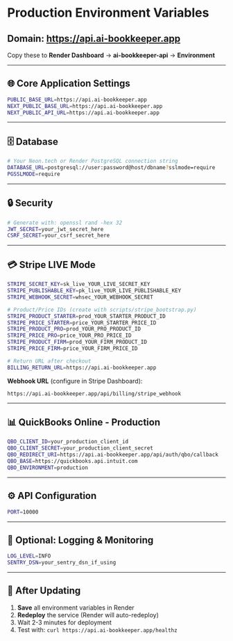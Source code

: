 # Production Environment Variables
## Domain: https://api.ai-bookkeeper.app

Copy these to **Render Dashboard** → **ai-bookkeeper-api** → **Environment**

---

## 🌐 Core Application Settings

```bash
PUBLIC_BASE_URL=https://api.ai-bookkeeper.app
NEXT_PUBLIC_BASE_URL=https://api.ai-bookkeeper.app
NEXT_PUBLIC_API_URL=https://api.ai-bookkeeper.app
```

---

## 🗄️ Database

```bash
# Your Neon.tech or Render PostgreSQL connection string
DATABASE_URL=postgresql://user:password@host/dbname?sslmode=require
PGSSLMODE=require
```

---

## 🔒 Security

```bash
# Generate with: openssl rand -hex 32
JWT_SECRET=your_jwt_secret_here
CSRF_SECRET=your_csrf_secret_here
```

---

## 💳 Stripe LIVE Mode

```bash
STRIPE_SECRET_KEY=sk_live_YOUR_LIVE_SECRET_KEY
STRIPE_PUBLISHABLE_KEY=pk_live_YOUR_LIVE_PUBLISHABLE_KEY
STRIPE_WEBHOOK_SECRET=whsec_YOUR_WEBHOOK_SECRET

# Product/Price IDs (create with scripts/stripe_bootstrap.py)
STRIPE_PRODUCT_STARTER=prod_YOUR_STARTER_PRODUCT_ID
STRIPE_PRICE_STARTER=price_YOUR_STARTER_PRICE_ID
STRIPE_PRODUCT_PRO=prod_YOUR_PRO_PRODUCT_ID
STRIPE_PRICE_PRO=price_YOUR_PRO_PRICE_ID
STRIPE_PRODUCT_FIRM=prod_YOUR_FIRM_PRODUCT_ID
STRIPE_PRICE_FIRM=price_YOUR_FIRM_PRICE_ID

# Return URL after checkout
BILLING_RETURN_URL=https://api.ai-bookkeeper.app
```

**Webhook URL** (configure in Stripe Dashboard):
```
https://api.ai-bookkeeper.app/api/billing/stripe_webhook
```

---

## 📊 QuickBooks Online - Production

```bash
QBO_CLIENT_ID=your_production_client_id
QBO_CLIENT_SECRET=your_production_client_secret
QBO_REDIRECT_URI=https://api.ai-bookkeeper.app/api/auth/qbo/callback
QBO_BASE=https://quickbooks.api.intuit.com
QBO_ENVIRONMENT=production
```

---

## ⚙️ API Configuration

```bash
PORT=10000
```

---

## 📝 Optional: Logging & Monitoring

```bash
LOG_LEVEL=INFO
SENTRY_DSN=your_sentry_dsn_if_using
```

---

## 🔄 After Updating

1. **Save** all environment variables in Render
2. **Redeploy** the service (Render will auto-redeploy)
3. Wait 2-3 minutes for deployment
4. Test with: `curl https://api.ai-bookkeeper.app/healthz`


